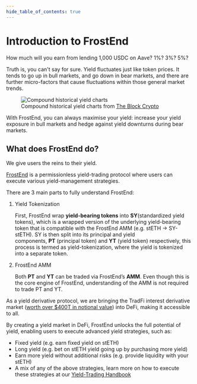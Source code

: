 ```yaml
---
hide_table_of_contents: true
---
```


# Introduction to FrostEnd

How much will you earn from lending 1,000 USDC on Aave? 1%? 3%? 5%?

Truth is, you can't say for sure. Yield fluctuates just like token prices. It tends to go up in bull markets, and go down in bear markets, and there are further micro-factors that cause fluctuations within those general market trends.

<figure>
  <img src="/img/introduction/historical_yield.jpg" alt="Compound historical yield charts" />
  <figcaption>Compound historical yield charts from <a href="https://www.theblockcrypto.com/data/decentralized-finance/cryptocurrency-lending/compound-lending-rates">The Block Crypto</a></figcaption>
</figure>

With FrostEnd, you can always maximise your yield: increase your yield exposure in bull markets and hedge against yield downturns during bear markets.

## What does FrostEnd do?

We give users the reins to their yield.

[FrostEnd](https://frostend.com/) is a permissionless yield-trading protocol where users can execute various yield-management strategies.

There are 3 main parts to fully understand FrostEnd:

1. Yield Tokenization

    First, FrostEnd wrap **yield-bearing tokens** into **SY**(standardized yield tokens), which is a wrapped version of the underlying yield-bearing token that is compatible with the FrostEnd AMM (e.g. stETH → SY-stETH).
    SY is then split into its principal and yield components, **PT** (principal token) and **YT** (yield token) respectively, this process is termed as yield-tokenization, where the yield is tokenized into a separate token.

2. FrostEnd AMM

    Both **PT** and **YT** can be traded via FrostEnd’s **AMM**. Even though this is the core engine of FrostEnd, understanding of the AMM is not required to trade PT and YT.



As a yield derivative protocol, we are bringing the TradFi interest derivative market ([worth over $400T in notional value](https://www.bis.org/publ/otc_hy2111/intgraphs/graphA3.htm)) into DeFi, making it accessible to all.

By creating a yield market in DeFi, FrostEnd unlocks the full potential of yield, enabling users to execute advanced yield strategies, such as:

- Fixed yield (e.g. earn fixed yield on stETH)
- Long yield (e.g. bet on stETH yield going up by purchasing more yield)
- Earn more yield without additional risks (e.g. provide liquidity with your stETH)
- A mix of any of the above strategies, learn more on how to execute these strategies at our [Yield-Trading Handbook](https://handbook.frostend.com/)
